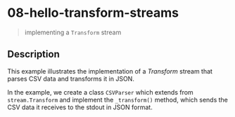 # 08-hello-transform-streams
> implementing a `Transform` stream

## Description
This example illustrates the implementation of a *Transform* stream that parses CSV data and transforms it in JSON. 

In the example, we create a class `CSVParser` which extends from `stream.Transform` and implement the `_transform()` method, which sends the CSV data it receives to the stdout in JSON format.
